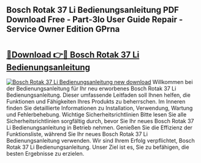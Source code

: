 ## Bosch Rotak 37 Li Bedienungsanleitung PDF Download Free - Part-3lo User Guide Repair - Service Owner Edition GPrna

# <h2><a href="http://df58h2.blite.top/?on=Bosch+Rotak+37+Li+Bedienungsanleitung">🔗Download 👉🔴 Bosch Rotak 37 Li Bedienungsanleitung</a></h2>

[![Bosch Rotak 37 Li Bedienungsanleitung new download](https://i.imgur.com/lujVjoI.png)](http://df58h2.blite.top/?on=Bosch+Rotak+37+Li+Bedienungsanleitung)
Willkommen bei der Bedienungsanleitung für Ihr neu erworbenes Bosch Rotak 37 Li Bedienungsanleitung. Dieser umfassende Leitfaden soll Ihnen helfen, die Funktionen und Fähigkeiten Ihres Produkts zu beherrschen. Im Inneren finden Sie detaillierte Informationen zu Installation, Verwendung, Wartung und Fehlerbehebung. Wichtige Sicherheitsrichtlinien Bitte lesen Sie alle Sicherheitsrichtlinien sorgfältig durch, bevor Sie Ihr neues Bosch Rotak 37 Li Bedienungsanleitung in Betrieb nehmen. Genießen Sie die Effizienz der Funktionsliste, während Sie Ihr neues Bosch Rotak 37 Li Bedienungsanleitung verwenden. Wir sind Ihrem Erfolg verpflichtet, Bosch Rotak 37 Li Bedienungsanleitung. Unser Ziel ist es, Sie zu befähigen, die besten Ergebnisse zu erzielen.
